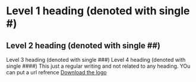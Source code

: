 # Level 1 heading (denoted with single #)
## Level 2 heading (denoted with single ##)
Level 3 heading (denoted with single ###)
Level 4 heading (denoted with single ####)
This just a regular writing and not related to any heading.
YOu can put a url refrence 
[Download the logo](https://github.com/Teitey77/Git_Pract_/blob/main/Primary%20Logo.png)
